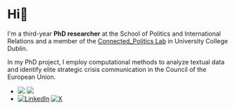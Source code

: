 # Hi👋

I'm a third-year **PhD researcher** at the School of Politics and International Relations and a member of the [Connected_Politics Lab](https://www.ucd.ie/connected_politics/) in University College Dublin. 

In my PhD project, I employ computational methods to analyze textual data and identify elite strategic crisis communication in the Council of the European Union. 
- <img src="https://img.shields.io/badge/R-276DC3?style=for-the-badge&logo=r&logoColor=white" /> <img src="https://img.shields.io/badge/Python-FFD43B?style=for-the-badge&logo=python&logoColor=blue" />
- [![LinkedIn](https://img.shields.io/badge/LinkedIn-0077B5?style=for-the-badge&logo=linkedin&logoColor=white)](https://ie.linkedin.com/in/paula-montano-3699625a) [![X](https://img.shields.io/badge/X-000000?style=for-the-badge&logo=x&logoColor=white)](https://x.com/PaulaMontano__)

